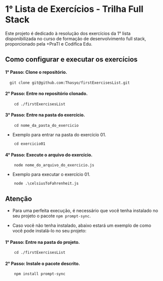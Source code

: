 # 1° Lista de Exercícios - Trilha Full Stack

Este projeto é dedicado à resolução dos exercícios da 1° lista disponibilizada no curso de formação de desenvolvimento full stack, proporcionado pela +PraTI e Codifica Edu.


## Como configurar e executar os exercícios

#### 1° Passo: Clone o repositório.

```Terminal
  git clone git@github.com:Thasyo/firstExercisesList.git
```

#### 2° Passo: Entre no repositório clonado.
    
```Terminal
    cd ./firstExercisesList
```

#### 3° Passo: Entre na pasta do exercício.

```Terminal
    cd nome_da_pasta_do_exercicio
```

- Exemplo para entrar na pasta do exercício 01.

```Terminal
    cd exercicio01
```

#### 4° Passo: Execute o arquivo do exercício.

```Terminal
    node nome_do_arquivo_do_exercicio.js
```

- Exemplo para executar o exercício 01.

```Terminal
    node .\celsiusToFahrenheit.js
```
## Atenção

- Para uma perfeita execução, é necessário que você tenha instalado no seu projeto o pacote ``` npm prompt-sync ```.

- Caso você não tenha instalado, abaixo estará um exemplo de como você pode instalá-lo no seu projeto:

#### 1° Passo: Entre na pasta do projeto.

```terminal
    cd ./firstExercisesList
```

#### 2° Passo: Instale o pacote descrito.

```terminal
    npm install prompt-sync    
```
